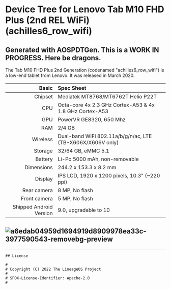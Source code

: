 # Device Tree for Lenovo Tab M10 FHD Plus (2nd REL WiFi) (achilles6_row_wifi)
## Generated with AOSPDTGen. This is a WORK IN PROGRESS. Here be dragons.

The Tab M10 FHD Plus 2nd Generation (codenamed "achilles6_row_wifi") is a low-end tablet from Lenovo.
It was released in March 2020.

|                   Basic | Spec Sheet                                                    |
| ----------------------: | :------------------------------------------------------------ |
| Chipset                 | Mediatek MT8768/MT6762T Helio P22T                            | 
| CPU                     | Octa-core 4x 2.3 GHz Cortex-A53 & 4x 1.8 GHz Cortex-A53       |
| GPU                     | PowerVR GE8320, 650 Mhz                                       |
| RAM                     | 2/4 GB                                                        |
| Wireless                | Dual-band WiFi 802.11a/b/g/n/ac, LTE (TB-X606X/X606V only)    |
| Storage                 | 32/64 GB, eMMC 5.1                                            |
| Battery                 | Li-Po 5000 mAh, non-removable                                 |
| Dimensions              | 244.2 x 153.3 x 8.2 mm                                        |
| Display                 | IPS LCD, 1920 x 1200 pixels, 10.3" (~220 ppi)                 |
| Rear camera             | 8 MP, No flash                                                |
| Front camera            | 5 MP, No flash                                                |
| Shipped Android Version | 9.0, upgradable to 10                                         |

![a6edab04959d1694919d8909978ea33c-3977590543-removebg-preview](https://user-images.githubusercontent.com/67978777/180082440-439e4513-d0bb-4f72-880d-0751ba5b57cf.png)
---
---
```
## License

#
# Copyright (C) 2022 The LineageOS Project
#
# SPDX-License-Identifier: Apache-2.0
#
```
